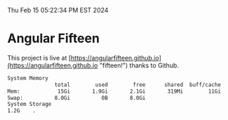 Thu Feb 15 05:22:34 PM EST 2024

# Angular Fifteen


This project is live at [https://angularfifteen.github.io](https://angularfifteen.github.io "fifteen!") thanks to Github.

```bash
System Memory
               total        used        free      shared  buff/cache   available
Mem:            15Gi       1.9Gi       2.1Gi       319Mi        11Gi        13Gi
Swap:          8.0Gi          0B       8.0Gi
System Storage
1.2G	.
```
```bash

